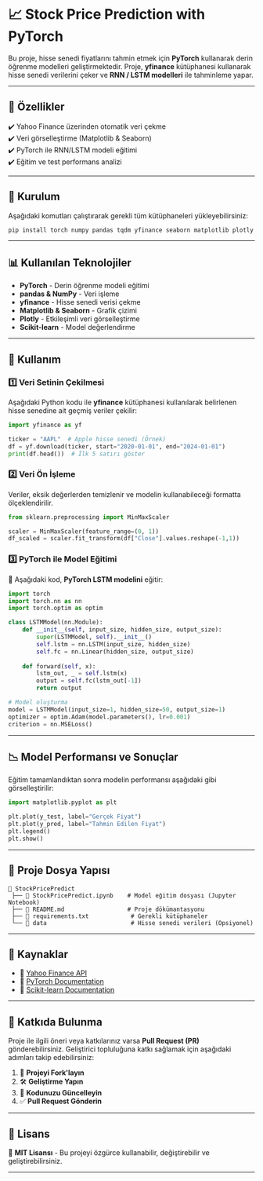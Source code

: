 # 📈 Stock Price Prediction with PyTorch

Bu proje, hisse senedi fiyatlarını tahmin etmek için **PyTorch** kullanarak derin öğrenme modelleri geliştirmektedir. 
Proje, **yfinance** kütüphanesi kullanarak hisse senedi verilerini çeker ve **RNN / LSTM modelleri** ile tahminleme yapar. 

---

## 📌 Özellikler
✔️ Yahoo Finance üzerinden otomatik veri çekme  
✔️ Veri görselleştirme (Matplotlib & Seaborn)  
✔️ PyTorch ile RNN/LSTM modeli eğitimi  
✔️ Eğitim ve test performans analizi  

---

## 🚀 Kurulum

Aşağıdaki komutları çalıştırarak gerekli tüm kütüphaneleri yükleyebilirsiniz:

```bash
pip install torch numpy pandas tqdm yfinance seaborn matplotlib plotly scikit-learn
```

---

## 📊 Kullanılan Teknolojiler

- **PyTorch** - Derin öğrenme modeli eğitimi  
- **pandas & NumPy** - Veri işleme  
- **yfinance** - Hisse senedi verisi çekme  
- **Matplotlib & Seaborn** - Grafik çizimi  
- **Plotly** - Etkileşimli veri görselleştirme  
- **Scikit-learn** - Model değerlendirme  

---

## 🔧 Kullanım

### 1️⃣ **Veri Setinin Çekilmesi**
Aşağıdaki Python kodu ile **yfinance** kütüphanesi kullanılarak belirlenen hisse senedine ait geçmiş veriler çekilir:

```python
import yfinance as yf

ticker = "AAPL"  # Apple hisse senedi (Örnek)
df = yf.download(ticker, start="2020-01-01", end="2024-01-01")
print(df.head())  # İlk 5 satırı göster
```

### 2️⃣ **Veri Ön İşleme**
Veriler, eksik değerlerden temizlenir ve modelin kullanabileceği formatta ölçeklendirilir.

```python
from sklearn.preprocessing import MinMaxScaler

scaler = MinMaxScaler(feature_range=(0, 1))
df_scaled = scaler.fit_transform(df["Close"].values.reshape(-1,1))
```

### 3️⃣ **PyTorch ile Model Eğitimi**
📌 Aşağıdaki kod, **PyTorch LSTM modelini** eğitir:

```python
import torch
import torch.nn as nn
import torch.optim as optim

class LSTMModel(nn.Module):
    def __init__(self, input_size, hidden_size, output_size):
        super(LSTMModel, self).__init__()
        self.lstm = nn.LSTM(input_size, hidden_size)
        self.fc = nn.Linear(hidden_size, output_size)
    
    def forward(self, x):
        lstm_out, _ = self.lstm(x)
        output = self.fc(lstm_out[-1])
        return output

# Model oluşturma
model = LSTMModel(input_size=1, hidden_size=50, output_size=1)
optimizer = optim.Adam(model.parameters(), lr=0.001)
criterion = nn.MSELoss()
```

---

## 📉 Model Performansı ve Sonuçlar
Eğitim tamamlandıktan sonra modelin performansı aşağıdaki gibi görselleştirilir:

```python
import matplotlib.pyplot as plt

plt.plot(y_test, label="Gerçek Fiyat")
plt.plot(y_pred, label="Tahmin Edilen Fiyat")
plt.legend()
plt.show()
```

---

## 📂 Proje Dosya Yapısı

```
📂 StockPricePredict
 ├── 📜 StockPricePredict.ipynb    # Model eğitim dosyası (Jupyter Notebook)
 ├── 📜 README.md                  # Proje dökümantasyonu
 ├── 📜 requirements.txt            # Gerekli kütüphaneler
 └── 📜 data                        # Hisse senedi verileri (Opsiyonel)
```

---

## 🔗 Kaynaklar
- 📌 [Yahoo Finance API](https://www.yfinance.org/)
- 📌 [PyTorch Documentation](https://pytorch.org/docs/stable/index.html)
- 📌 [Scikit-learn Documentation](https://scikit-learn.org/stable/)

---

## 🤝 Katkıda Bulunma
Proje ile ilgili öneri veya katkılarınız varsa **Pull Request (PR)** gönderebilirsiniz. Geliştirici topluluğuna katkı sağlamak için aşağıdaki adımları takip edebilirsiniz:

1. 🍴 **Projeyi Fork'layın**
2. 🛠️ **Geliştirme Yapın**
3. 🔄 **Kodunuzu Güncelleyin**
4. ✅ **Pull Request Gönderin**

---

## 📝 Lisans
📌 **MIT Lisansı** - Bu projeyi özgürce kullanabilir, değiştirebilir ve geliştirebilirsiniz.

---
```
